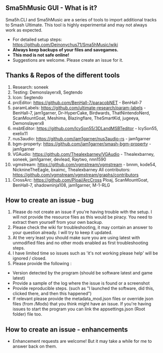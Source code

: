 ## Sma5hMusic GUI - What is it?
Sma5h.CLI and Sma5hMusic are a series of tools to import additional tracks to Smash Ultimate.
This tool is highly experimental and may not always work as expected.
* For detailed setup steps: https://github.com/Deinonychus71/Sma5hMusic/wiki
* **Always keep backups of your files and savegames.**
* **This mod is not safe online!**
* Suggestions are welcome. Please create an issue for it.

## Thanks & Repos of the different tools
1.  Research: soneek
2.  Testing: Demonslayerx8, Segtendo
3.  Icon: Segtendo
4.  prcEditor: https://github.com/BenHall-7/paracobNET - BenHall-7
5.  paramLabels: https://github.com/ultimate-research/param-labels - BenHall-7, jam1garner, Dr-HyperCake, Birdwards, ThatNintendoNerd, ScanMountGoat, Meshima, Blazingflare, TheSmartKid, jugeeya, Demonslayerx8
6.  msbtEditor: https://github.com/IcySon55/3DLandMSBTeditor - IcySon55, exelix11
7.  nus3audio: https://github.com/jam1garner/nus3audio-rs - jam1garner
8.  bgm-property: https://github.com/jam1garner/smash-bgm-property - jam1garner
9.  VGAudio: https://github.com/Thealexbarney/VGAudio - Thealexbarney, soneek, jam1garner, devlead, Raytwo, nnn1590
10.  vgmstream: https://github.com/vgmstream/vgmstream - bnnm, kode54, NicknineTheEagle, bxaimc, Thealexbarney
All contributors: https://github.com/vgmstream/vgmstream/graphs/contributors
11. CrossArc: https://github.com/Ploaj/ArcCross Ploaj, ScanMountGoat, BenHall-7, shadowninja108, jam1garner, M-1-RLG

## How to create an issue - bug ##
1. Please do not create an issue if you're having trouble with the setup. I will not provide the resource files as this would be piracy. You need to extract them yourself from your own backup.
2. Please check the wiki for troubleshooting, it may contain an answer to your question already. I will try to keep it updated.
3. At the very least you should make sure you are using latest with unmodified files and no other mods enabled as first troubleshooting steps.
4. I have limited time so issues such as 'it's not working please help' will be ignored / closed. 
5. Please provide the following :
- Version detected by the program (should be software latest and game latest)
- Provide a sample of the log where the issue is found or a screenshot
- Provide reproducible steps. (such as "I launched the software, did this, clicked there, and then this happened")
- If relevant please provide the metadata_mod.json files or override json files (from /Mods) that you think might have an issue. If you're having issues to start the program you can link the appsettings.json (Root folder) file too.

## How to create an issue - enhancements ##
* Enhancement requests are welcome! But it may take a while for me to answer back on them.
